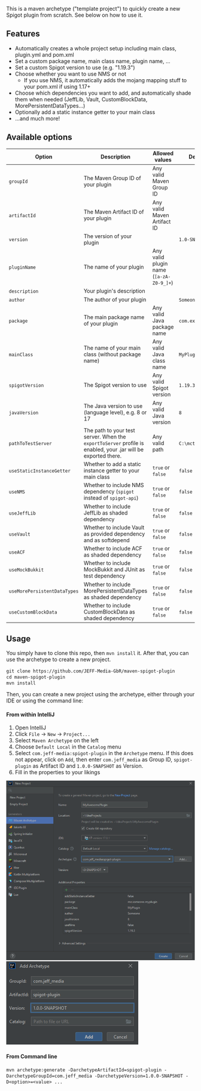 This is a maven archetype ("template project") to quickly create a new Spigot plugin from scratch. See below on how to use it.

## Features

- Automatically creates a whole project setup including main class, plugin.yml and pom.xml
- Set a custom package name, main class name, plugin name, ...
- Set a custom Spigot version to use (e.g. "1.19.3")
- Choose whether you want to use NMS or not
    - If you use NMS, it automatically adds the mojang mapping stuff to your pom.xml if using 1.17+
- Choose which dependencies you want to add, and automatically shade them when needed (JeffLib, Vault, CustomBlockData,
  MorePersistentDataTypes...)
- Optionally add a static instance getter to your main class
- ...and much more!

## Available options

| Option                   | Description                                                                                                           | Allowed values                          | Default value          |
|--------------------------|-----------------------------------------------------------------------------------------------------------------------|-----------------------------------------|------------------------|
| `groupId`                | The Maven Group ID of your plugin                                                                                     | Any valid Maven Group ID                |                        |
| `artifactId`             | The Maven Artifact ID of your plugin                                                                                  | Any valid Maven Artifact ID             |                        |
| `version`                | The version of your plugin                                                                                            |                                         | `1.0-SNAPSHOT`         |
| `pluginName`             | The name of your plugin                                                                                               | Any valid plugin name (`[a-zA-Z0-9_]+`) |                        |
| `description`            | Your plugin's description                                                                                             |                                         |                        |
| `author`                 | The author of your plugin                                                                                             |                                         | `Someone`              |
| `package`                | The main package name of your plugin                                                                                  | Any valid Java package name             | `com.example.myplugin` |
| `mainClass`              | The name of your main class (without package name)                                                                    | Any valid Java class name               | `MyPlugin`             |
| `spigotVersion`          | The Spigot version to use                                                                                             | Any valid Spigot version                | `1.19.3`                 |
| `javaVersion`            | The Java version to use (language level), e.g. 8 or 17                                                                | Any valid Java version                  | `8`                      |
| `pathToTestServer`       | The path to your test server. When the `exportToServer` profile is enabled, your .jar will be exported there.         | Any valid path                          | `C:\mctest\plugins`    |
| `useStaticInstanceGetter` | Whether to add a static instance getter to your main class                                                            | `true` or `false`                       | `false`                |
| `useNMS`                 | Whether to include NMS dependency (`spigot` instead of `spigot-api`)                                                  | `true` or `false`                       | `false`                |
| `useJeffLib`             | Whether to include JeffLib as shaded dependency                                                                       | `true` or `false`                       | `false`                |
| `useVault`               | Whether to include Vault as provided dependency and as softdepend                                                     | `true` or `false`                       | `false`           |
| `useACF`                 | Whether to include ACF as shaded dependency                                                                           | `true` or `false`                       | `false`                |
| `useMockBukkit`          | Whether to include MockBukkit and JUnit as test dependency                                                            | `true` or `false`                       | `false`                |
| `useMorePersistentDataTypes` | Whether to include MorePersistentDataTypes as shaded dependency                                                       | `true` or `false`                       | `false`                |
| `useCustomBlockData`     | Whether to include CustomBlockData as shaded dependency                                                               | `true` or `false`                       | `false`                |


## Usage

You simply have to clone this repo, then `mvn install` it. After that, you can use the archetype to create a new
project.

```shell
git clone https://github.com/JEFF-Media-GbR/maven-spigot-plugin
cd maven-spigot-plugin
mvn install
```

Then, you can create a new project using the archetype, either through your IDE or using the command line:

#### From within IntelliJ

1. Open IntelliJ
2. Click `File` -> `New` -> `Project...`
3. Select `Maven Archetype` on the left
4. Choose `Default Local` in the `Catalog` menu
5. Select `com.jeff-media:spigot-plugin` in the `Archetype` menu. If this does not appear, click on `Add`, then enter `com.jeff_media` as Group ID, `spigot-plugin` as Artifact ID and `1.0.0-SNAPSHOT` as Version.
6. Fill in the properties to your likings

![img.png](img.png)
![img_1.png](img_1.png)

#### From Command line

```shell
mvn archetype:generate -DarchetypeArtifactId=spigot-plugin -DarchetypeGroupId=com.jeff_media -DarchetypeVersion=1.0.0-SNAPSHOT -D<option>=<value> ...
```